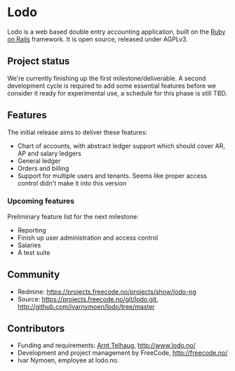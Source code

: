 # Lodo
Lodo is a web based double entry accounting application, built on the [Ruby on Rails](http://rubyonrails.org/) framework.
It is open source, released under AGPLv3.

## Project status
We're currently finishing up the first milestone/deliverable. A second development cycle is required to add some essential features before we consider it ready for experimental use, a schedule for this phase is still TBD.

## Features
The initial release aims to deliver these features:

  * Chart of accounts, with abstract ledger support which should cover AR, AP and salary ledgers
  * General ledger
  * Orders and billing
  * Support for multiple users and tenants. Seems like proper access control didn't make it into this version

### Upcoming features
Preliminary feature list for the next milestone:

  * Reporting
  * Finish up user administration and access control
  * Salaries
  * A test suite

## Community
  * Redmine: <https://projects.freecode.no/projects/show/lodo-ng>
  * Source: <https://projects.freecode.no/git/lodo.git>, <http://github.com/ivarnymoen/lodo/tree/master>

## Contributors
  * Funding and requirements: [Arnt Telhaug](mailto:arnt@telhaug.no), <http://www.lodo.no/>
  * Development and project management by FreeCode, <http://freecode.no/>
  * Ivar Nymoen, employee at lodo.no.

